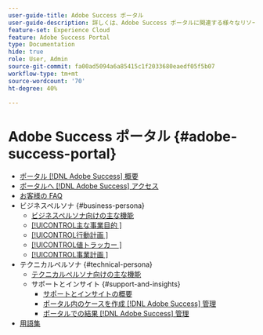 ```yaml
---
user-guide-title: Adobe Success ポータル
user-guide-description: 詳しくは、Adobe Success ポータルに関連する様々なリソースを参照してください。
feature-set: Experience Cloud
feature: Adobe Success Portal
type: Documentation
hide: true
role: User, Admin
source-git-commit: fa00ad5094a6a85415c1f2033680eaedf05f5b07
workflow-type: tm+mt
source-wordcount: '70'
ht-degree: 40%

---
```



# Adobe Success ポータル {#adobe-success-portal}

- [ポータル  [!DNL Adobe Success]  概要](/help/adobe-success-portal/adobe-success-portal-introduction.md)
- [ポータルへ  [!DNL Adobe Success]  アクセス](/help/adobe-success-portal/access-to-the-adobe-success-portal.md)
- [お客様の FAQ](/help/adobe-success-portal/adobe-success-portal-customer-faq.md)
- ビジネスペルソナ {#business-persona}
   - [ビジネスペルソナ向けの主な機能](/help/adobe-success-portal/business-persona/key-functionalities-for-business-persona.md)
   - [[!UICONTROL &#x200B; 主な事業目的 &#x200B;]](/help/adobe-success-portal/business-persona/key-business-objectives.md)
   - [[!UICONTROL &#x200B; 行動計画 &#x200B;]](/help/adobe-success-portal/business-persona/action-plan.md)
   - [[!UICONTROL &#x200B; 値トラッカー &#x200B;]](/help/adobe-success-portal/business-persona/value-tracker.md)
   - [[!UICONTROL &#x200B; 事業計画 &#x200B;]](/help/adobe-success-portal/business-persona/engagement-plan.md)
- テクニカルペルソナ {#technical-persona}
   - [テクニカルペルソナ向けの主な機能](/help/adobe-success-portal/technical-persona/key-functionalities-for-technical-persona.md)
   - サポートとインサイト {#support-and-insights}
      - [サポートとインサイトの概要](/help/adobe-success-portal/technical-persona/support-and-insights/support-and-insights-overview.md)
      - [ポータル内のケースを作成  [!DNL Adobe Success]  管理](/help/adobe-success-portal/technical-persona/support-and-insights/create-and-manage-cases-in-the-adobe-success-portal.md)
      - [ポータルでの結果  [!DNL Adobe Success]  管理](/help/adobe-success-portal/technical-persona/support-and-insights/manage-findings-adobe-success-portal.md)
- [用語集](/help/adobe-success-portal/glossary.md)
